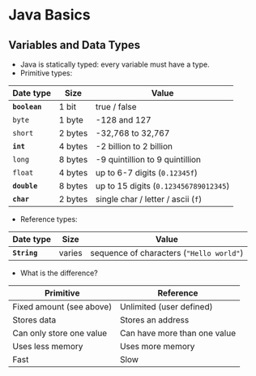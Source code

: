 # Java Basics  

## Variables and Data Types  
- Java is statically typed: every variable must have a type.  
- Primitive types:

| Date type     | Size    | Value                                 |
|---------------|---------|---------------------------------------|
| **`boolean`** | 1 bit   | true / false                          |
| `byte`        | 1 byte  | -128 and 127                          |
| `short`       | 2 bytes | -32,768 to 32,767                     |
| **`int`**     | 4 bytes | -2 billion to 2 billion               |
| `long`        | 8 bytes | -9 quintillion to 9 quintillion       |
| `float`       | 4 bytes | up to 6-7 digits (`0.12345f`)         |
| **`double`**  | 8 bytes | up to 15 digits (`0.123456789012345`) |
| **`char`**    | 2 bytes | single char / letter / ascii (`f`)    |

- Reference types:

| Date type    | Size   | Value                                    |
|--------------|--------|------------------------------------------|
| **`String`** | varies | sequence of characters (`"Hello world"`) |


- What is the difference?

| Primitive                | Reference                    |
|--------------------------|------------------------------|
| Fixed amount (see above) | Unlimited (user defined)     |
| Stores data              | Stores an address            |
| Can only store one value | Can have more than one value |
| Uses less memory         | Uses more memory             |
| Fast                     | Slow                         |